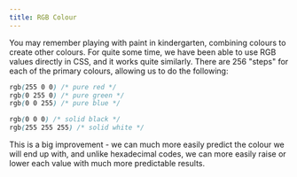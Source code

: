 ```yaml
---
title: RGB Colour
---
```


You may remember playing with paint in kindergarten, combining colours to create other colours. For quite some time, we have been able to use RGB values directly in CSS, and it works quite similarly. There are 256 "steps" for each of the primary colours, allowing us to do the following:

~~~css
rgb(255 0 0) /* pure red */
rgb(0 255 0) /* pure green */
rgb(0 0 255) /* pure blue */

rgb(0 0 0) /* solid black */
rgb(255 255 255) /* solid white */
~~~

This is a big improvement - we can much more easily predict the colour we will end up with, and unlike hexadecimal codes, we can more easily raise or lower each value with much more predictable results.